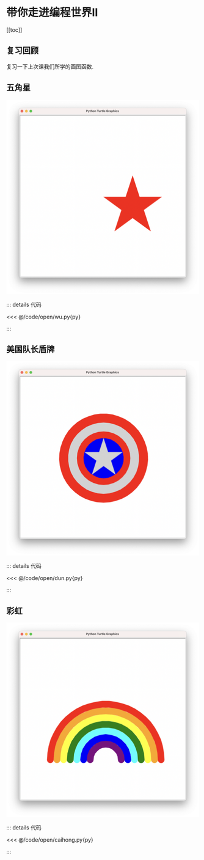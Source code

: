 # 带你走进编程世界II

[[toc]]


## 复习回顾

复习一下上次课我们所学的画图函数.








## 五角星

![](../public/images/open/wu.png)

::: details 代码

<<< @/code/open/wu.py{py}

:::


## 美国队长盾牌

![](../public/images/open/dun.png)

::: details 代码

<<< @/code/open/dun.py{py}

:::

## 彩虹

![](../public/images/open/caihong.png)

::: details 代码

<<< @/code/open/caihong.py{py}

:::


















